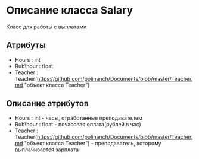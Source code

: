 # Описание класса Salary
Класс для работы с выплатами

## Атрибуты

* Hours : int
* Rub\hour : float
* Teacher : Teacher(https://github.com/polinanch/Documents/blob/master/Teacher.md "объект класса Teacher")

## Описание атрибутов

* Hours : int - часы, отработанные преподавателем
* Rub\hour : float - почасовая оплата(рублей в час)
* Teacher : Teacher(https://github.com/polinanch/Documents/blob/master/Teacher.md "объект класса Teacher") - преподаватель, которому выплачивается зарплата
